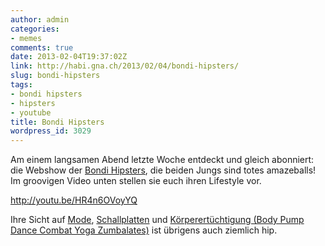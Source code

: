 ```yaml
---
author: admin
categories:
- memes
comments: true
date: 2013-02-04T19:37:02Z
link: http://habi.gna.ch/2013/02/04/bondi-hipsters/
slug: bondi-hipsters
tags:
- bondi hipsters
- hipsters
- youtube
title: Bondi Hipsters
wordpress_id: 3029
---
```


Am einem langsamen Abend letzte Woche entdeckt und gleich abonniert: die Webshow der [Bondi Hipsters](https://www.youtube.com/channel/SW9t79yWkonAo), die beiden Jungs sind totes amazeballs!
Im groovigen Video unten stellen sie euch ihren Lifestyle vor.

http://youtu.be/HR4n6OVoyYQ

Ihre Sicht auf [Mode](https://www.youtube.com/watch?v=of9cwFiX8Ps), [Schallplatten](https://www.youtube.com/watch?v=hzdWae6nMto) und [Körperertüchtigung (Body Pump Dance Combat Yoga Zumbalates)](https://www.youtube.com/watch?v=hpEvNt6GHm0) ist übrigens auch ziemlich hip.
